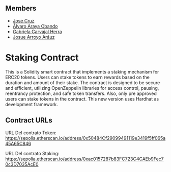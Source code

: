 ## Members


* [Jose Cruz](https://github.com/jsvcruz)
* [Álvaro Araya Obando](https://github.com/alvaro-araya)
* [Gabriela Carvajal Herra](https://github.com/KGCHERRA) 
* [Josue Arroyo Aráuz](https://github.com/samxellmusic1)
 
# Staking Contract

This is a Solidity smart contract that implements a staking mechanism for ERC20 tokens. Users can stake tokens to earn rewards based on the duration and amount of their stake. The contract is designed to be secure and efficient, utilizing OpenZeppelin libraries for access control, pausing, reentrancy protection, and safe token transfers. Also, only pre approved users can stake tokens in the contract.
This new version uses Hardhat as development framework.

## Contract URLs

URL Del contrato Token: https://sepolia.etherscan.io/address/0x50484Cf29099491119e3419f5ff065a45A65C846

URL Del contrato Staking: https://sepolia.etherscan.io/address/0xac0157287b83FC723C4CAEb9Fec70c3D7035AcE0
